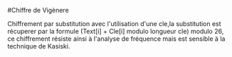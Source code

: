 #Chiffre de Vigènere

Chiffrement par substitution avec l'utilisation d'une cle,la substitution est récuperer par la formule (Text[i] + Cle[i] modulo longueur cle) modulo 26, ce chiffrement résiste ainsi à l'analyse de fréquence mais est sensible à la technique de Kasiski.
